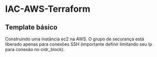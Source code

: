 # IAC-AWS-Terraform

## Template básico 

Construindo uma instância ec2 na AWS. O grupo de securança está liberado apenas para conexões SSH (importante definir limitando seu Ip para conexão no cidr_block).